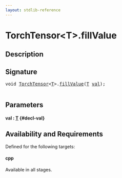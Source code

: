 ```yaml
---
layout: stdlib-reference
---
```


# TorchTensor\<T\>\.fillValue

## Description





## Signature 

<pre>
<span class="code_keyword">void</span> <a href="/stdlib-reference/types/torchtensor-05/index" class="code_type">TorchTensor</a>&lt;<a href="/stdlib-reference/types/torchtensor-05/index#typeparam-T" class="code_type">T</a>&gt;.<a href="/stdlib-reference/types/torchtensor-05/fillvalue-4">fillValue</a>(<a href="/stdlib-reference/types/torchtensor-05/index#typeparam-T" class="code_type">T</a> <a href="/stdlib-reference/types/torchtensor-05/fillvalue-4#decl-val" class="code_param">val</a>);

</pre>

## Parameters

#### val  : [T](/stdlib-reference/types/torchtensor-05/index#typeparam-T) {#decl-val}

## Availability and Requirements

Defined for the following targets:

#### cpp
Available in all stages.



